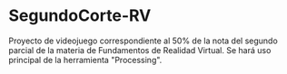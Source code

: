 # SegundoCorte-RV
Proyecto de videojuego correspondiente al 50% de la nota del segundo parcial de la materia de Fundamentos de Realidad Virtual. Se hará uso principal de la herramienta "Processing".
